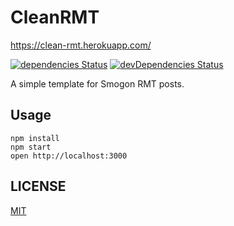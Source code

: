 # CleanRMT 
https://clean-rmt.herokuapp.com/

[![dependencies Status](https://david-dm.org/thefenderstory/cleanrmt/status.svg)](https://david-dm.org/thefenderstory/cleanrmt)
[![devDependencies Status](https://david-dm.org/thefenderstory/cleanrmt/dev-status.svg)](https://david-dm.org/thefenderstory/cleanrmt?type=dev)

A simple template for Smogon RMT posts.

## Usage

```
npm install
npm start
open http://localhost:3000
```

## LICENSE

[MIT](LICENSE)
